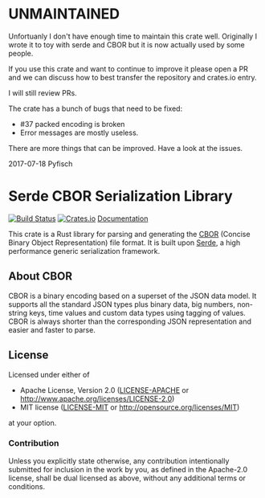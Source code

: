 # UNMAINTAINED
Unfortuanly I don't have enough time to maintain this crate well.
Originally I wrote it to toy with serde and CBOR but it is now actually used by
some people.

If you use this crate and want to continue to improve it please open a 
PR and we can discuss how to best transfer the repository and crates.io entry.

I will still review PRs.

The crate has a bunch of bugs that need to be fixed:

* #37 packed encoding is broken
* Error messages are mostly useless.

There are more things that can be improved. Have a look at the issues.

2017-07-18 Pyfisch

# Serde CBOR Serialization Library
[![Build Status](https://travis-ci.org/pyfisch/cbor.svg?branch=master)](https://travis-ci.org/pyfisch/cbor)
[![Crates.io](https://img.shields.io/crates/v/serde_cbor.svg)](https://crates.io/crates/serde_cbor)
[Documentation](https://pyfisch.github.io/cbor/serde_cbor/)

This crate is a Rust library for parsing and generating the
[CBOR](http://cbor.io/) (Concise Binary Object Representation)
file format. It is built upon [Serde](https://github.com/serde-rs/serde),
a high performance generic serialization framework.

## About CBOR
CBOR is a binary encoding based on a superset of the JSON data model.
It supports all the standard JSON types plus binary data, big numbers,
non-string keys, time values and custom data types using tagging of values.
CBOR is always shorter than the corresponding JSON representation and easier
and faster to parse.

## License
Licensed under either of

 * Apache License, Version 2.0 ([LICENSE-APACHE](LICENSE-APACHE) or http://www.apache.org/licenses/LICENSE-2.0)
 * MIT license ([LICENSE-MIT](LICENSE-MIT) or http://opensource.org/licenses/MIT)

at your option.

### Contribution
Unless you explicitly state otherwise, any contribution intentionally submitted
for inclusion in the work by you, as defined in the Apache-2.0 license, shall be dual licensed as above, without any
additional terms or conditions.
